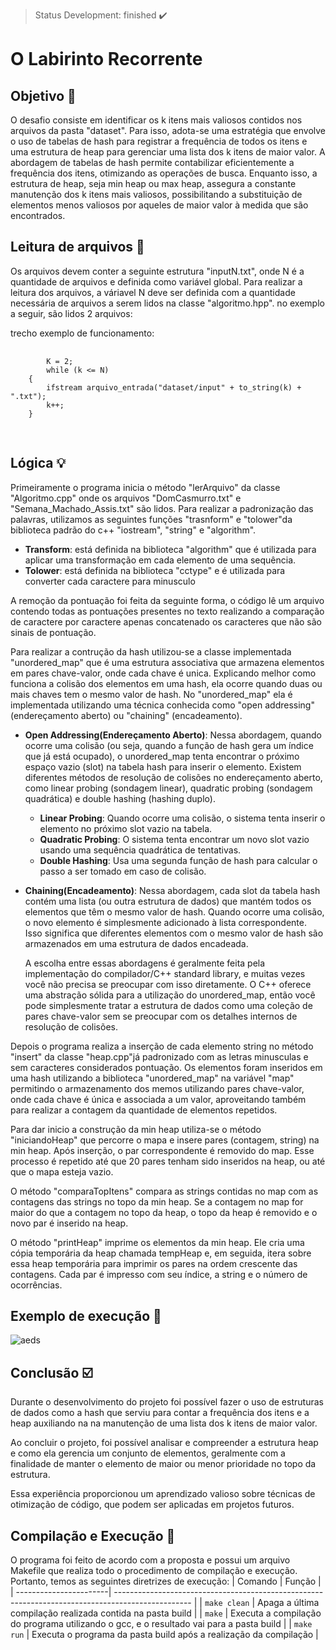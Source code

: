 > Status Development: finished :heavy_check_mark:

# O Labirinto Recorrente

## Objetivo 🎯

O desafio consiste em identificar os k itens mais valiosos contidos nos arquivos da pasta "dataset". Para isso, adota-se uma estratégia que envolve o uso de tabelas de hash para registrar a frequência de todos os itens e uma estrutura de heap para gerenciar uma lista dos k itens de maior valor. A abordagem de tabelas de hash permite contabilizar eficientemente a frequência dos itens, otimizando as operações de busca. Enquanto isso, a estrutura de heap, seja min heap ou max heap, assegura a constante manutenção dos k itens mais valiosos, possibilitando a substituição de elementos menos valiosos por aqueles de maior valor à medida que são encontrados. 

## Leitura de arquivos :file_folder:
 Os arquivos devem conter a seguinte estrutura "inputN.txt", onde N é a quantidade de arquivos e definida como variável global. Para realizar a leitura dos arquivos, a váriavel N deve ser definida com a quantidade necessária de arquivos a serem lidos na classe "algoritmo.hpp". no exemplo a seguir, são lidos 2 arquivos:



 trecho exemplo de funcionamento:

 <pre>
    <code>
        K = 2;
        while (k <= N)
    {
        ifstream arquivo_entrada("dataset/input" + to_string(k) + ".txt");
        k++;
    }
        
    </code> 
</pre>
## Lógica :bulb:

Primeiramente o programa inicia o método "lerArquivo" da classe "Algoritmo.cpp" onde os arquivos "DomCasmurro.txt" e "Semana_Machado_Assis.txt" são lidos. Para realizar a padronização das palavras, utilizamos as seguintes funções "trasnform" e "tolower"da biblioteca padrão do c++ "iostream", "string" e "algorithm".

* **Transform**: está definida na biblioteca "algorithm" que é utilizada para aplicar uma transformação em cada elemento de uma sequência.
* **Tolower**: está definida na biblioteca "cctype" e é utilizada para converter cada caractere para minusculo

A remoção da pontuação foi feita da seguinte forma, o código lê um arquivo contendo todas as pontuações presentes no texto realizando a comparação de caractere por caractere apenas concatenado os caracteres que não são sinais de pontuação.

Para realizar a contrução da hash utilizou-se a classe implementada "unordered_map" que é uma estrutura associativa que armazena elementos em pares chave-valor, onde cada chave é unica.  Explicando melhor como funciona a colisão dos elementos em uma hash, ela ocorre quando duas ou mais chaves tem o mesmo valor de hash. No "unordered_map" ela é implementada utilizando uma técnica conhecida como "open addressing"(endereçamento aberto) ou "chaining" (encadeamento).

* **Open Addressing(Endereçamento Aberto)**: Nessa abordagem, quando ocorre uma colisão (ou seja, quando a função de hash gera um índice que já está ocupado), o unordered_map tenta encontrar o próximo espaço vazio (slot) na tabela hash para inserir o elemento. Existem diferentes métodos de resolução de colisões no endereçamento aberto, como linear probing (sondagem linear), quadratic probing (sondagem quadrática) e double hashing (hashing duplo).
    * **Linear Probing**: Quando ocorre uma colisão, o sistema tenta inserir o elemento no próximo slot vazio na tabela.
    * **Quadratic Probing**: O sistema tenta encontrar um novo slot vazio usando uma sequência quadrática de tentativas.
    * **Double Hashing**: Usa uma segunda função de hash para calcular o passo a ser tomado em caso de colisão.

* **Chaining(Encadeamento)**: Nessa abordagem, cada slot da tabela hash contém uma lista (ou outra estrutura de dados) que mantém todos os elementos que têm o mesmo valor de hash. Quando ocorre uma colisão, o novo elemento é simplesmente adicionado à lista correspondente. Isso significa que diferentes elementos com o mesmo valor de hash são armazenados em uma estrutura de dados encadeada.

    A escolha entre essas abordagens é geralmente feita pela implementação do compilador/C++ standard library, e muitas vezes você não precisa se preocupar com isso diretamente. O C++ oferece uma abstração sólida para a utilização do unordered_map, então você pode simplesmente tratar a estrutura de dados como uma coleção de pares chave-valor sem se preocupar com os detalhes internos de resolução de colisões.

 Depois o programa realiza a inserção de cada elemento string no método "insert" da classe "heap.cpp"já padronizado com as letras minusculas e sem caracteres considerados pontuação. Os elementos foram inseridos em uma hash utilizando a biblioteca "unordered_map" na variável "map" permitindo o armazenamento dos memos utilizando pares chave-valor, onde cada chave é única e associada a um valor, aproveitando também para realizar a contagem da quantidade de elementos repetidos.

 Para dar inicio a construção da min heap utiliza-se o método "iniciandoHeap" que percorre o mapa e insere pares (contagem, string) na min heap. Após inserção, o par correspondente é removido do map. Esse processo é repetido até que 20 pares tenham sido inseridos na heap, ou até que o mapa esteja vazio.
 
 O método "comparaTopItens" compara as strings contidas no map com as contagens das strings no topo da min heap. Se a contagem no map for maior do que a contagem no topo da heap, o topo da heap é removido e o novo par é inserido na heap.

O método "printHeap" imprime os elementos da min heap. Ele cria uma cópia temporária da heap chamada tempHeap e, em seguida, itera sobre essa heap temporária para imprimir os pares na ordem crescente das contagens. Cada par é impresso com seu índice, a string e o número de ocorrências.

## Exemplo de execução :hammer:
![aeds](https://github.com/teuswx/Top-K-Elementos-Aeds/assets/102326098/b3cba7a4-1c3e-4b4a-bce9-fbab10196481)

## Conclusão :ballot_box_with_check:

Durante o desenvolvimento do projeto foi possível fazer o uso de estruturas de dados como a hash que serviu para contar a frequência dos itens e a heap auxiliando na na manutenção de uma lista dos k itens de maior valor.

Ao concluir o projeto, foi possível analisar e compreender a estrutura heap e como ela gerencia um conjunto de elementos, geralmente com a finalidade de manter o elemento de maior ou menor prioridade no topo da estrutura.

Essa experiência proporcionou um aprendizado valioso sobre técnicas de otimização de código, que podem ser aplicadas em projetos futuros.
## Compilação e Execução :electric_plug:

O programa foi feito de acordo com a proposta e possui um arquivo Makefile que realiza todo o procedimento de compilação e execução. Portanto, temos as seguintes diretrizes de execução:
| Comando                |  Função                                                                                           |                     
| -----------------------| ------------------------------------------------------------------------------------------------- |
|  `make clean`          | Apaga a última compilação realizada contida na pasta build                                        |
|  `make`                | Executa a compilação do programa utilizando o gcc, e o resultado vai para a pasta build           |
|  `make run`            | Executa o programa da pasta build após a realização da compilação                                 |

